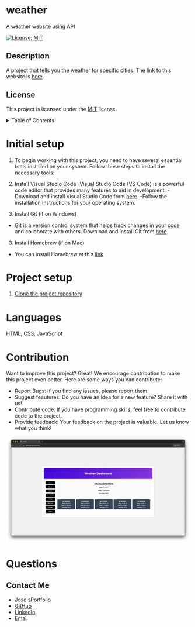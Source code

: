 # weather
A weather website using API

  [![License: MIT](https://img.shields.io/badge/License-MIT-blue.svg)](https://opensource.org/licenses/MIT)

   ## Description
  A project that tells you the weather for specific cities. The link to this website is [here](https://uwttn.github.io/weather/).

  ## License
  This project is licensed under the [MIT](https://opensource.org/licenses/MIT) license.

<details>
<summary>Table of Contents</summary>

* [Initial Setup](#initial-setup)
* [Project Setup](#project-setup)
* [Languages](#languages)
* [Usage](#usage)
* [Contribution](#contribution)
* [Questions](#questions)

</details>

# Initial setup

1. To begin working with this project, you need to have several essential tools installed on your system. Follow these steps to install the necessary tools:

2. Install Visual Studio Code
-Visual Studio Code (VS Code) is a powerful code editor that provides many features to aid in development.
-Download and install Visual Studio Code from [here](https://code.visualstudio.com/Download).
-Follow the installation instructions for your operating system.

3. Install Git (if on Windows)
- Git is a version control system that helps track changes in your code and collaborate with others. Download and install Git from [here](https://git-scm.com/downloads).

3. Install Homebrew (if on Mac)
- You can install Homebrew at this [link](https://brew.sh/) 

# Project setup

1. [Clone the project repository](https://docs.github.com/en/repositories/creating-and-managing-repositories/cloning-a-repository)

# Languages
HTML, CSS, JavaScript

# Contribution
Want to improve this project? Great! We encourage contribution to make this project even better. Here are some ways you can contribute:
- Report Bugs: If you find any issues, please report them.
- Suggest feautures: Do you have an idea for a new feature? Share it with us!
- Contribute code: If you have programming skills, feel free to contribute code to the project.
- Provide feedback: Your feedback on the project is valuable. Let us know what you think!

![alt text](assets/weather.png)

# Questions
## Contact Me

- [Jose'sPortfolio](https://uwttn.github.io/portfolio/)
- [GitHub](https://github.com/uwttn)
- [LinkedIn](https://www.linkedin.com/in/uwttn)
- [Email](muchati@icloud.com)